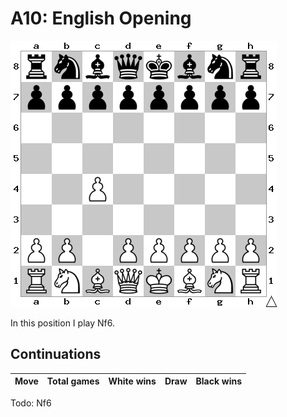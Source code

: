 # A10: English Opening

![Position](position.png)

In this position I play Nf6.

## Continuations

Move                | Total games | White wins | Draw | Black wins
--------------------|-------------|------------|------|-----------

Todo: Nf6
